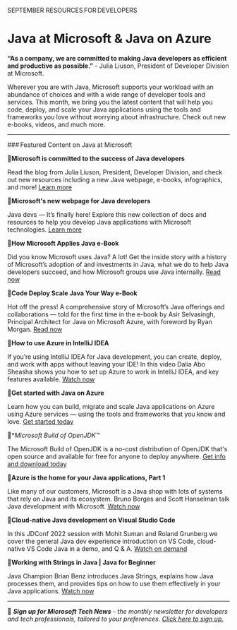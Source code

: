 SEPTEMBER RESOURCES FOR DEVELOPERS 

# Java at Microsoft & Java on Azure 

 

**“As a company, we are committed to making Java developers as efficient and productive as possible.”** - Julia Liuson, President of Developer Division at Microsoft.  

 

Wherever you are with Java, Microsoft supports your workload with an abundance of choices and with a wide range of developer tools and services. This month, we bring you the latest content that will help you code, deploy, and scale your Java applications using the tools and frameworks you love without worrying about infrastructure. Check out new e-books, videos, and much more. 

--- 

### Featured Content on Java at Microsoft 

 

:scroll:**Microsoft is committed to the success of Java developers** 

 

Read the blog from Julia Liuson, President, Developer Division, and check out new resources including a new Java webpage, e-books, infographics, and more! [Learn more](https://aka.ms/JavaYourWayblog?ocid=AID3045628) 

 

:scroll:**Microsoft's new webpage for Java developers** 

 

Java devs — It’s finally here! Explore this new collection of docs and resources to help you develop Java applications with Microsoft technologies. [Learn more](Developer.Microsoft.com/java?ocid=AID3045628) 

 

 

:scroll:**How Microsoft Applies Java e-Book** 

 

Did you know Microsoft uses Java? A lot! Get the inside story with a history of Microsoft’s adoption of and investments in Java, what we do to help Java developers succeed, and how Microsoft groups use Java internally. [Read now](https://aka.ms/msftappliesjava?ocid=AID3045628) 

 

:scroll:**Code Deploy Scale Java Your Way e-Book** 

 

Hot off the press! A comprehensive story of Microsoft’s Java offerings and collaborations — told for the first time in the e-book by Asir Selvasingh, Principal Architect for Java on Microsoft Azure, with foreword by Ryan Morgan. [Read now](https://aka.ms/JavaYourWay?ocid=AID3045628) 

 

:cinema:**How to use Azure in IntelliJ IDEA** 
 
If you’re using IntelliJ IDEA for Java development, you can create, deploy, and work with apps without leaving your IDE! In this video Dalia Abo Sheasha shows you how to set up Azure to work in IntelliJ IDEA, and key features available. [Watch now](https://youtu.be/1DBB5srsqeg?ocid=AID3045628) 

 

:scroll:**Get started with Java on Azure** 

 

Learn how you can build, migrate and scale Java applications on Azure using Azure services — using the tools and frameworks that you know and love. [Get started today](https://docs.microsoft.com/learn/paths/get-started-java-azure/?ocid=AID3045628) 

 

:scroll:**Microsoft Build of OpenJDK™* 

 

The Microsoft Build of OpenJDK is a no-cost distribution of OpenJDK that's open source and available for free for anyone to deploy anywhere. [Get info and download today](https://www.microsoft.com/openjdk?ocid=AID3045628) 

 

:cinema:**Azure is the home for your Java applications, Part 1** 

 

Like many of our customers, Microsoft is a Java shop with lots of systems that rely on Java and its ecosystem. Bruno Borges and Scott Hanselman talk Java development with Microsoft. [Watch now](https://docs.microsoft.com/shows/azure-friday/azure-is-the-home-for-your-java-applications-part-1?ocid=AID3045628) 

 

:cinema:**Cloud-native Java development on Visual Studio Code** 

 

In this JDConf 2022 session with Mohit Suman and Roland Grunberg we cover the general Java dev experience introduction on VS Code, cloud-native VS Code Java in a demo, and Q & A. [Watch on demand](https://docs.microsoft.com/events/jdconf-2022/cloud-native-java-development-on-visual-studio-code?ocid=AID3045628) 

 

:cinema:**Working with Strings in Java | Java for Beginner** 

 

Java Champion Brian Benz introduces Java Strings, explains how Java processes them, and provides tips on how to use them effectively in your Java applications. [Watch now](https://docs.microsoft.com/shows/java-for-beginners/working-with-strings-in-java?ocid=AID3045628  ) 

___  

 

:bookmark: ***Sign up for Microsoft Tech News** - the monthly newsletter for developers and tech professionals, tailored to your preferences. [Click here to sign up.](https://developer.microsoft.com/Newsletter/?ocid=AID3045262)* 